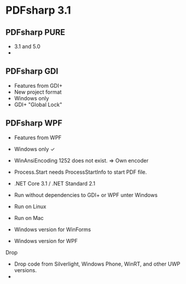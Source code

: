 ﻿# PDFsharp 3.1

## PDFsharp PURE

* 3.1 and 5.0
* 

## PDFsharp GDI

* Features from GDI+
* New project format
* Windows only
* GDI+ "Global Lock"

## PDFsharp WPF

* Features from WPF
* Windows only ✓

* WinAnsiEncoding 1252 does not exist.
  ⇒ Own encoder
* Process.Start needs ProcessStartInfo to start PDF file.

* .NET Core 3.1 / .NET Standard 2.1
* Run without dependencies to GDI+ or WPF unter Windows
* Run on Linux
* Run on Mac
* Windows version for WinForms
* Windows version for WPF

Drop
* Drop code from Silverlight, Windows Phone, WinRT, and other UWP versions.
* 
